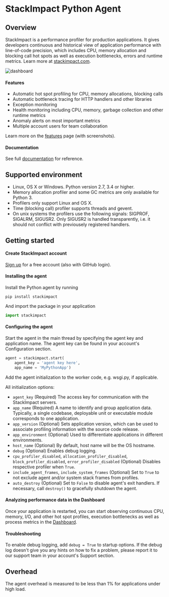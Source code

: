 # StackImpact Python Agent

## Overview

StackImpact is a performance profiler for production applications. It gives developers continuous and historical view of application performance with line-of-code precision, which includes CPU, memory allocation and blocking call hot spots as well as execution bottlenecks, errors and runtime metrics. Learn more at [stackimpact.com](https://stackimpact.com/).

![dashboard](https://stackimpact.com/wp-content/uploads/2017/06/hotspots-cpu-1.4-python.png)

#### Features

* Automatic hot spot profiling for CPU, memory allocations, blocking calls
* Automatic bottleneck tracing for HTTP handlers and other libraries
* Exception monitoring
* Health monitoring including CPU, memory, garbage collection and other runtime metrics
* Anomaly alerts on most important metrics
* Multiple account users for team collaboration

Learn more on the [features](https://stackimpact.com/features/) page (with screenshots).


#### Documentation

See full [documentation](https://stackimpact.com/docs/) for reference.



## Supported environment

* Linux, OS X or Windows. Python version 2.7, 3.4 or higher.
* Memory allocation profiler and some GC metrics are only available for Python 3.
* Profilers only support Linux and OS X.
* Time (blocking call) profiler supports threads and gevent.
* On unix systems the profilers use the following signals: SIGPROF, SIGALRM, SIGUSR2. Only SIGUSR2 is handled transparently, i.e. it should not conflict with previousely registered handlers.


## Getting started


#### Create StackImpact account

[Sign up](https://dashboard.stackimpact.com/#/signup) for a free account (also with GitHub login).


#### Installing the agent

Install the Python agent by running

```
pip install stackimpact
```

And import the package in your application

```python
import stackimpact
```


#### Configuring the agent

Start the agent in the main thread by specifying the agent key and application name. The agent key can be found in your account's Configuration section.

```python
agent = stackimpact.start(
    agent_key = 'agent key here',
    app_name = 'MyPythonApp')
```

Add the agent initialization to the worker code, e.g. wsgi.py, if applicable.

All initialization options:

* `agent_key` (Required) The access key for communication with the StackImpact servers.
* `app_name` (Required) A name to identify and group application data. Typically, a single codebase, deployable unit or executable module corresponds to one application.
* `app_version` (Optional) Sets application version, which can be used to associate profiling information with the source code release.
* `app_environment` (Optional) Used to differentiate applications in different environments.
* `host_name` (Optional) By default, host name will be the OS hostname.
* `debug` (Optional) Enables debug logging.
* `cpu_profiler_disabled`, `allocation_profiler_disabled`, `block_profiler_disabled`, `error_profiler_disabled` (Optional) Disables respective profiler when `True`.
* `include_agent_frames`, `include_system_frames` (Optional) Set to `True` to not exclude agent and/or system stack frames from profiles.
* `auto_destroy` (Optional) Set to `False` to disable agent's exit handlers. If necessary, call `destroy()` to gracefully shutdown the agent.



#### Analyzing performance data in the Dashboard

Once your application is restarted, you can start observing continuous CPU, memory, I/O, and other hot spot profiles, execution bottlenecks as well as process metrics in the [Dashboard](https://dashboard.stackimpact.com/).


#### Troubleshooting

To enable debug logging, add `debug = True` to startup options. If the debug log doesn't give you any hints on how to fix a problem, please report it to our support team in your account's Support section.


## Overhead

The agent overhead is measured to be less than 1% for applications under high load.

